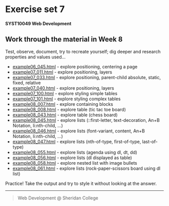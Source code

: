 # Exercise set 7
#### SYST10049 Web Development

## Work through the material in Week 8

Test, observe, document, try to recreate yourself; dig deeper and research properties and values used...
* [example06_045.html](example06_045.html) - explore positioning, centering a page
* [example07_011.html](example07_011.html) - explore positioning, layers
* [example07_033.html](example07_033.html) - explore positioning, parent-child absolute, static, fixed, relative 
* [example07_040.html](example07_040.html) - explore positioning, layers 
* [example07_100.html](example07_100.html) - explore styling simple tables
* [example07_101.html](example07_101.html) - explore styling complex tables
* [example08_007.html](example08_007.html) - explore containing blocks
* [example08_008.html](example08_008.html) - explore table (tic tac toe board)
* [example08_043.html](example08_043.html) - explore table (chess board)
* [example08_045.html](example08_045.html) - explore lists (::first-letter, text-decoration, An+B Notation, li:nth-child, ...)
* [example08_046.html](example08_046.html) - explore lists (font-variant, content,  An+B Notation, li:nth-child, ...)
* [example08_047.html](example08_047.html) - explore lists (nth-of-type, first-of-type, last-of-type)
* [example08_055.html](example08_055.html) - explore lists (agenda using dl, dt, dd)
* [example08_056.html](example08_056.html) - explore lists (dl displayed as table)
* [example08_058.html](example08_058.html) - explore nested list with image bullets
* [example08_061.html](example08_061.html) - explore lists (rock-paper-scissors board using dl list)
            
Practice! Take the output and try to style it without looking at the answer. 







---

> Web Development @ Sheridan College

